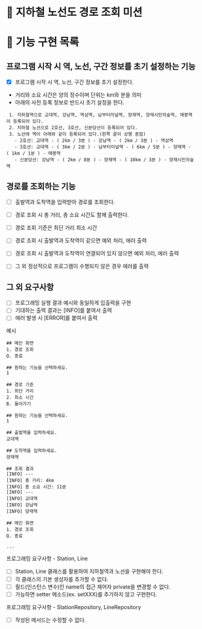 # 🚀 지하철 노선도 경로 조회 미션

# 📝 기능 구현 목록

## 프로그램 시작 시 역, 노선, 구간 정보를 초기 설정하는 기능

- [x] 프로그램 시작 시 역, 노선, 구간 정보를 초기 설정한다.
- 거리와 소요 시간은 양의 정수이며 단위는 km와 분을 의미
- 아래의 사전 등록 정보로 반드시 초기 설정을 한다.

```
 1. 지하철역으로 교대역, 강남역, 역삼역, 남부터미널역, 양재역, 양재시민의숲역, 매봉역이 등록되어 있다.
 2. 지하철 노선으로 2호선, 3호선, 신분당선이 등록되어 있다.
 3. 노선에 역이 아래와 같이 등록되어 있다.(왼쪽 끝이 상행 종점)
   - 2호선: 교대역 - ( 2km / 3분 ) - 강남역 - ( 2km / 3분 ) - 역삼역
   - 3호선: 교대역 - ( 3km / 2분 ) - 남부터미널역 - ( 6km / 5분 ) - 양재역 - ( 1km / 1분 ) - 매봉역
   - 신분당선: 강남역 - ( 2km / 8분 ) - 양재역 - ( 10km / 3분 ) - 양재시민의숲역
```

## 경로를 조회하는 기능

- [ ] 출발역과 도착역을 입력받아 경로를 조회한다.
- [ ] 경로 조회 시 총 거리, 총 소요 시간도 함께 출력한다.
- [ ] 경로 조회 기준은 최단 거리 최소 시간

- [ ] 경로 조회 시 출발역과 도착역이 같으면 예외 처리, 에러 출력
- [ ] 경로 조회 시 출발역과 도착역이 연결되어 있지 않으면 예외 처리, 에러 출력
- [ ] 그 외 정상적으로 프로그램이 수행되지 않은 경우 에러를 출력

## 그 외 요구사항

- [ ] 프로그래밍 실행 결과 예시와 동일하게 입출력을 구현
- [ ] 기대하는 출력 결과는 [INFO]를 붙여서 출력
- [ ] 에러 발생 시 [ERROR]를 붙여서 출력

예시

```
## 메인 화면
1. 경로 조회
Q. 종료

## 원하는 기능을 선택하세요.
1

## 경로 기준
1. 최단 거리
2. 최소 시간
B. 돌아가기

## 원하는 기능을 선택하세요.
1

## 출발역을 입력하세요.
교대역

## 도착역을 입력하세요.
양재역

## 조회 결과
[INFO] ---
[INFO] 총 거리: 4km
[INFO] 총 소요 시간: 11분
[INFO] ---
[INFO] 교대역
[INFO] 강남역
[INFO] 양재역

## 메인 화면
1. 경로 조회
Q. 종료

...
```

프로그래밍 요구사항 - Station, Line

- [ ] Station, Line 클래스를 활용하여 지하철역과 노선을 구현해야 한다.
- [ ] 각 클래스의 기본 생성자를 추가할 수 없다.
- [ ] 필드(인스턴스 변수)인 name의 접근 제어자 private을 변경할 수 없다.
- [ ] 가능하면 setter 메소드(ex. setXXX)를 추가하지 않고 구현한다.

프로그래밍 요구사항 - StationRepository, LineRepository

- [ ] 작성된 메서드는 수정할 수 없다.